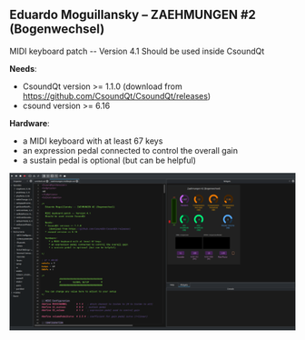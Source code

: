## Eduardo Moguillansky – ZAEHMUNGEN #2 (Bogenwechsel)

MIDI keyboard patch -- Version 4.1
Should be used inside CsoundQt

**Needs**: 

* CsoundQt version >= 1.1.0 (download from https://github.com/CsoundQt/CsoundQt/releases)
* csound version >= 6.16
       
**Hardware**:

* a MIDI keyboard with at least 67 keys
* an expression pedal connected to control the overall gain
* a sustain pedal is optional (but can be helpful)

![](assets/screenshot2.png)

